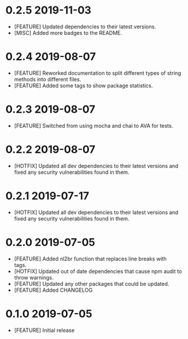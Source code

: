 0.2.5 2019-11-03
===========================
* [FEATURE] Updated dependencies to their latest versions.
* [MISC] Added more badges to the README.

0.2.4 2019-08-07
===========================
* [FEATURE] Reworked documentation to split different types of string methods into different files.
* [FEATURE] Added some tags to show package statistics.

0.2.3 2019-08-07
===========================
* [FEATURE] Switched from using mocha and chai to AVA for tests.

0.2.2 2019-08-07
===========================
* [HOTFIX] Updated all dev dependencies to their latest versions and fixed any security vulnerabilities found in them.

0.2.1 2019-07-17
===========================
* [HOTFIX] Updated all dev dependencies to their latest versions and fixed any security vulnerabilities found in them.

0.2.0 2019-07-05
===========================
* [FEATURE] Added nl2br function that replaces line breaks with <br /> tags.
* [HOTFIX] Updated out of date dependencies that cause npm audit to throw warnings.
* [FEATURE] Updated any other packages that could be updated.
* [FEATURE] Added CHANGELOG

0.1.0 2019-07-05
===========================
* [FEATURE] Initial release